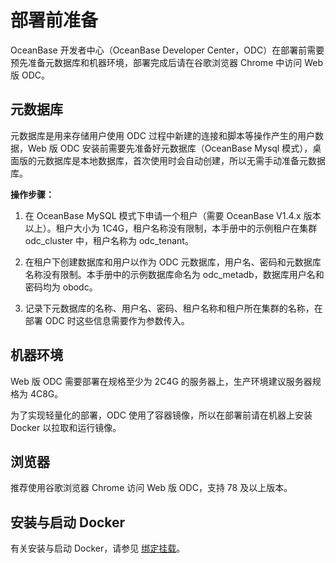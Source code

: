 部署前准备 
==========================

OceanBase 开发者中心（OceanBase Developer Center，ODC）在部署前需要预先准备元数据库和机器环境，部署完成后请在谷歌浏览器 Chrome 中访问 Web 版 ODC。

元数据库 
-------------------------

元数据库是用来存储用户使用 ODC 过程中新建的连接和脚本等操作产生的用户数据，Web 版 ODC 安装前需要先准备好元数据库（OceanBase Mysql 模式），桌面版的元数据库是本地数据库，首次使用时会自动创建，所以无需手动准备元数据库。

**操作步骤：** 

1. 在 OceanBase MySQL 模式下申请一个租户（需要 OceanBase V1.4.x 版本以上）。租户大小为 1C4G，租户名称没有限制，本手册中的示例租户在集群 odc_cluster 中，租户名称为 odc_tenant。

2. 在租户下创建数据库和用户以作为 ODC 元数据库，用户名、密码和元数据库名称没有限制。本手册中的示例数据库命名为 odc_metadb，数据库用户名和密码均为 obodc。

3. 记录下元数据库的名称、用户名、密码、租户名称和租户所在集群的名称，在部署 ODC 时这些信息需要作为参数传入。

机器环境 
-------------------------

Web 版 ODC 需要部署在规格至少为 2C4G 的服务器上，生产环境建议服务器规格为 4C8G。

为了实现轻量化的部署，ODC 使用了容器镜像，所以在部署前请在机器上安装 Docker 以拉取和运行镜像。

浏览器 
------------------------

推荐使用谷歌浏览器 Chrome 访问 Web 版 ODC，支持 78 及以上版本。

安装与启动 Docker
------------------------
有关安装与启动 Docker，请参见 [绑定挂载](https://docs.docker.com/storage/bind-mounts/)。  